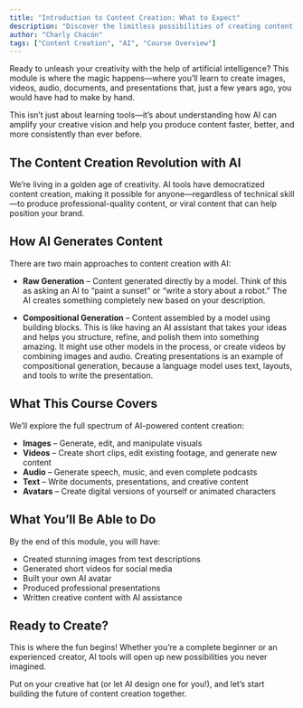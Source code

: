 ```yaml
---
title: "Introduction to Content Creation: What to Expect"
description: "Discover the limitless possibilities of creating content with AI and what this course covers"
author: "Charly Chacón"
tags: ["Content Creation", "AI", "Course Overview"]
---
```


Ready to unleash your creativity with the help of artificial intelligence? This module is where the magic happens—where you’ll learn to create images, videos, audio, documents, and presentations that, just a few years ago, you would have had to make by hand.

This isn’t just about learning tools—it’s about understanding how AI can amplify your creative vision and help you produce content faster, better, and more consistently than ever before.

## The Content Creation Revolution with AI

We’re living in a golden age of creativity. AI tools have democratized content creation, making it possible for anyone—regardless of technical skill—to produce professional-quality content, or viral content that can help position your brand.

## How AI Generates Content

There are two main approaches to content creation with AI:

- **Raw Generation** – Content generated directly by a model. Think of this as asking an AI to “paint a sunset” or “write a story about a robot.” The AI creates something completely new based on your description.

- **Compositional Generation** – Content assembled by a model using building blocks. This is like having an AI assistant that takes your ideas and helps you structure, refine, and polish them into something amazing. It might use other models in the process, or create videos by combining images and audio. Creating presentations is an example of compositional generation, because a language model uses text, layouts, and tools to write the presentation.

## What This Course Covers

We’ll explore the full spectrum of AI-powered content creation:

- **Images** – Generate, edit, and manipulate visuals
- **Videos** – Create short clips, edit existing footage, and generate new content
- **Audio** – Generate speech, music, and even complete podcasts
- **Text** – Write documents, presentations, and creative content
- **Avatars** – Create digital versions of yourself or animated characters

## What You’ll Be Able to Do

By the end of this module, you will have:

- Created stunning images from text descriptions
- Generated short videos for social media
- Built your own AI avatar
- Produced professional presentations
- Written creative content with AI assistance

## Ready to Create?

This is where the fun begins! Whether you’re a complete beginner or an experienced creator, AI tools will open up new possibilities you never imagined.

Put on your creative hat (or let AI design one for you!), and let’s start building the future of content creation together.
